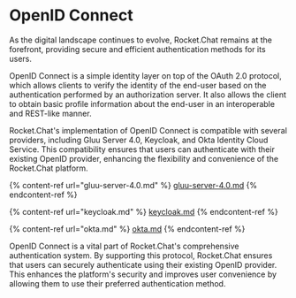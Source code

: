 # OpenID Connect

As the digital landscape continues to evolve, Rocket.Chat remains at the forefront, providing secure and efficient authentication methods for its users.

OpenID Connect is a simple identity layer on top of the OAuth 2.0 protocol, which allows clients to verify the identity of the end-user based on the authentication performed by an authorization server. It also allows the client to obtain basic profile information about the end-user in an interoperable and REST-like manner.

Rocket.Chat's implementation of OpenID Connect is compatible with several providers, including Gluu Server 4.0, Keycloak, and Okta Identity Cloud Service. This compatibility ensures that users can authenticate with their existing OpenID provider, enhancing the flexibility and convenience of the Rocket.Chat platform.

{% content-ref url="gluu-server-4.0.md" %}
[gluu-server-4.0.md](gluu-server-4.0.md)
{% endcontent-ref %}

{% content-ref url="keycloak.md" %}
[keycloak.md](keycloak.md)
{% endcontent-ref %}

{% content-ref url="okta.md" %}
[okta.md](okta.md)
{% endcontent-ref %}

OpenID Connect is a vital part of Rocket.Chat's comprehensive authentication system. By supporting this protocol, Rocket.Chat ensures that users can securely authenticate using their existing OpenID provider. This enhances the platform's security and improves user convenience by allowing them to use their preferred authentication method.
